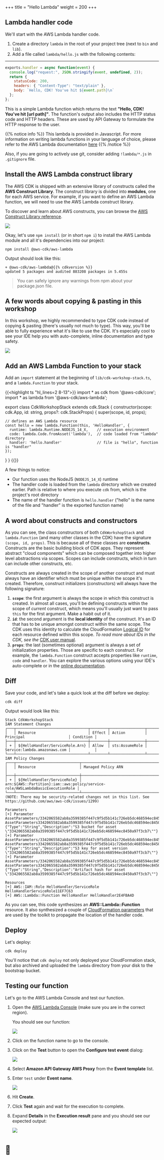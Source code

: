 +++
title = "Hello Lambda"
weight = 200
+++

## Lambda handler code

We'll start with the AWS Lambda handler code.

1. Create a directory `lambda` in the root of your project tree (next to `bin`
   and `lib`).
2. Add a file called `lambda/hello.js` with the following contents:

---
```js
exports.handler = async function(event) {
  console.log("request:", JSON.stringify(event, undefined, 2));
  return {
    statusCode: 200,
    headers: { "Content-Type": "text/plain" },
    body: `Hello, CDK! You've hit ${event.path}\n`
  };
};
```

This is a simple Lambda function which returns the text __"Hello, CDK! You've
hit [url path]"__. The function's output also includes the HTTP status code and
HTTP headers. These are used by API Gateway to formulate the HTTP response to
the user.

{{% notice info %}} This lambda is provided in Javascript. For more information on writing lambda functions in your language of choice, please refer to the AWS Lambda documentation [here](https://docs.aws.amazon.com/lambda/latest/dg/welcome.html) {{% /notice %}}

Also, if you are going to actively use git, consider adding `!lambda/*.js` in `.gitignore` file.

## Install the AWS Lambda construct library

The AWS CDK is shipped with an extensive library of constructs called the __AWS
Construct Library__. The construct library is divided into __modules__, one for
each AWS service. For example, if you want to define an AWS Lambda function, we
will need to use the AWS Lambda construct library.

To discover and learn about AWS constructs, you can browse the [AWS Construct
Library reference](https://docs.aws.amazon.com/cdk/api/latest/docs/aws-construct-library.html).

![](./clib.png)

Okay, let's use `npm install` (or in short `npm i`) to install the AWS Lambda
module and all it's dependencies into our project:

```
npm install @aws-cdk/aws-lambda
```

Output should look like this:

```
+ @aws-cdk/aws-lambda@{{% cdkversion %}}
updated 5 packages and audited 883208 packages in 5.455s
```

> You can safely ignore any warnings from npm about your package.json file.

## A few words about copying & pasting in this workshop

In this workshop, we highly recommended to type CDK code instead of copying &
pasting (there's usually not much to type). This way, you'll be able to fully
experience what it's like to use the CDK. It's especially cool to see your IDE
help you with auto-complete, inline documentation and type safety.

![](./auto-complete.png)

## Add an AWS Lambda Function to your stack

Add an `import` statement at the beginning of `lib/cdk-workshop-stack.ts`, and a
`lambda.Function` to your stack.


{{<highlight ts "hl_lines=2 8-13">}}
import * as cdk from '@aws-cdk/core';
import * as lambda from '@aws-cdk/aws-lambda';

export class CdkWorkshopStack extends cdk.Stack {
  constructor(scope: cdk.App, id: string, props?: cdk.StackProps) {
    super(scope, id, props);

    // defines an AWS Lambda resource
    const hello = new lambda.Function(this, 'HelloHandler', {
      runtime: lambda.Runtime.NODEJS_14_X,    // execution environment
      code: lambda.Code.fromAsset('lambda'),  // code loaded from "lambda" directory
      handler: 'hello.handler'                // file is "hello", function is "handler"
    });
  }
}
{{</highlight>}}

A few things to notice:

- Our function uses the NodeJS (`NODEJS_14_X`) runtime
- The handler code is loaded from the `lambda` directory which we created
  earlier. Path is relative to where you execute `cdk` from, which is the
  project's root directory
- The name of the handler function is `hello.handler` ("hello" is the name of
  the file and "handler" is the exported function name)

## A word about constructs and constructors

As you can see, the class constructors of both `CdkWorkshopStack` and
`lambda.Function` (and many other classes in the CDK) have the signature
`(scope, id, props)`. This is because all of these classes are __constructs__.
Constructs are the basic building block of CDK apps. They represent abstract
"cloud components" which can be composed together into higher level abstractions
via scopes. Scopes can include constructs, which in turn can include other
constructs, etc.

Constructs are always created in the scope of another construct and must always
have an identifier which must be unique within the scope it's created.
Therefore, construct initializers (constructors) will always have the following
signature:

1. __`scope`__: the first argument is always the scope in which this construct
   is created. In almost all cases, you'll be defining constructs within the
   scope of _current_ construct, which means you'll usually just want to pass
   `this` for the first argument. Make a habit out of it.
2. __`id`__: the second argument is the __local identity__ of the construct.
   It's an ID that has to be unique amongst construct within the same scope. The
   CDK uses this identity to calculate the CloudFormation [Logical
   ID](https://docs.aws.amazon.com/AWSCloudFormation/latest/UserGuide/resources-section-structure.html)
   for each resource defined within this scope. *To read more about IDs in the
   CDK, see the* [CDK user manual](https://docs.aws.amazon.com/cdk/latest/guide/identifiers.html#identifiers_logical_ids).
3. __`props`__: the last (sometimes optional) argument is always a set of
   initialization properties. Those are specific to each construct. For example,
   the `lambda.Function` construct accepts properties like `runtime`, `code` and
   `handler`. You can explore the various options using your IDE's auto-complete
   or in the [online
   documentation](https://docs.aws.amazon.com/cdk/api/latest/docs/aws-lambda-readme.html).

## Diff

Save your code, and let's take a quick look at the diff before we deploy:

```
cdk diff
```

Output would look like this:

```text
Stack CdkWorkshopStack
IAM Statement Changes
┌───┬─────────────────────────────────┬────────┬────────────────┬──────────────────────────────┬───────────┐
│   │ Resource                        │ Effect │ Action         │ Principal                    │ Condition │
├───┼─────────────────────────────────┼────────┼────────────────┼──────────────────────────────┼───────────┤
│ + │ ${HelloHandler/ServiceRole.Arn} │ Allow  │ sts:AssumeRole │ Service:lambda.amazonaws.com │           │
└───┴─────────────────────────────────┴────────┴────────────────┴──────────────────────────────┴───────────┘
IAM Policy Changes
┌───┬─────────────────────────────┬────────────────────────────────────────────────────────────────────────────────┐
│   │ Resource                    │ Managed Policy ARN                                                             │
├───┼─────────────────────────────┼────────────────────────────────────────────────────────────────────────────────┤
│ + │ ${HelloHandler/ServiceRole} │ arn:${AWS::Partition}:iam::aws:policy/service-role/AWSLambdaBasicExecutionRole │
└───┴─────────────────────────────┴────────────────────────────────────────────────────────────────────────────────┘
(NOTE: There may be security-related changes not in this list. See https://github.com/aws/aws-cdk/issues/1299)

Parameters
[+] Parameter AssetParameters/3342065582ab8a3599385f447c9f5d5b141c726eb5dc468594ec8450a97f3cb7/S3Bucket AssetParameters3342065582ab8a3599385f447c9f5d5b141c726eb5dc468594ec8450a97f3cb7S3BucketEB5CA0D6: {"Type":"String","Description":"S3 bucket for asset \"3342065582ab8a3599385f447c9f5d5b141c726eb5dc468594ec8450a97f3cb7\""}
[+] Parameter AssetParameters/3342065582ab8a3599385f447c9f5d5b141c726eb5dc468594ec8450a97f3cb7/S3VersionKey AssetParameters3342065582ab8a3599385f447c9f5d5b141c726eb5dc468594ec8450a97f3cb7S3VersionKeyC5F120D1: {"Type":"String","Description":"S3 key for asset version \"3342065582ab8a3599385f447c9f5d5b141c726eb5dc468594ec8450a97f3cb7\""}
[+] Parameter AssetParameters/3342065582ab8a3599385f447c9f5d5b141c726eb5dc468594ec8450a97f3cb7/ArtifactHash AssetParameters3342065582ab8a3599385f447c9f5d5b141c726eb5dc468594ec8450a97f3cb7ArtifactHashBAACCCD2: {"Type":"String","Description":"Artifact hash for asset \"3342065582ab8a3599385f447c9f5d5b141c726eb5dc468594ec8450a97f3cb7\""}

Resources
[+] AWS::IAM::Role HelloHandler/ServiceRole HelloHandlerServiceRole11EF7C63
[+] AWS::Lambda::Function HelloHandler HelloHandler2E4FBA4D
```

As you can see, this code synthesizes an __AWS::Lambda::Function__ resource. It
also synthesized a couple of [CloudFormation
parameters](https://docs.aws.amazon.com/cdk/latest/guide/get_cfn_param.html)
that are used by the toolkit to propagate the location of the handler code.

## Deploy

Let's deploy:

```
cdk deploy
```

You'll notice that `cdk deploy` not only deployed your CloudFormation stack, but
also archived and uploaded the `lambda` directory from your disk to the
bootstrap bucket.

## Testing our function

Let's go to the AWS Lambda Console and test our function.

1. Open the [AWS Lambda
   Console](https://console.aws.amazon.com/lambda/home#/functions) (make sure
   you are in the correct region).

    You should see our function:

    ![](./lambda-1.png)

2. Click on the function name to go to the console.

3. Click on the __Test__ button to open the __Configure test event__ dialog:

    ![](./lambda-2.png)

4. Select __Amazon API Gateway AWS Proxy__ from the __Event template__ list.

5. Enter `test` under __Event name__.

    ![](./lambda-3.png)

6. Hit __Create__.

7. Click __Test__ again and wait for the execution to complete.

8. Expand __Details__ in the __Execution result__ pane and you should see our expected output:

    ![](./lambda-4.png)

# 👏
